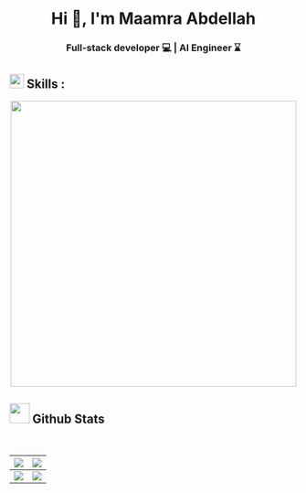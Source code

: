 <h1 align="center">Hi 👋, I'm Maamra Abdellah</h1>

###

<h3 align="center">Full-stack developer 💻 | AI Engineer ⌛</h3>

###

## <img src="https://media4.giphy.com/media/v1.Y2lkPTc5MGI3NjExZmNhdjB3YzN3OWZ6bWlrZWFzbDUwcm1paTM1ZDZtOW44Zjg0ejhrcCZlcD12MV9pbnRlcm5hbF9naWZfYnlfaWQmY3Q9cw/juua9i2c2fA0AIp2iq/giphy.gif" width ="25"><b> Skills :</b>
<div align="center">
  <img height="500" src="https://i.imgur.com/rQqJrqK.jpeg"  />
</div>

###

## <img src="https://media.giphy.com/media/iY8CRBdQXODJSCERIr/giphy.gif" width="35"><b> Github Stats </b>
<br>

|              ![](https://github-readme-stats.vercel.app/api?username=Untitled-Master&theme=tokyonight&hide_border=false&include_all_commits=true&count_private=true)              |                ![](https://github-readme-streak-stats.herokuapp.com/?user=Untitled-Master&theme=tokyonight&hide_border=false)                |
| :-------------------------------------------------------------------------------------------------------------------------------------------------------------------------------: | :------------------------------------------------------------------------------------------------------------------------------------------: |
| ![](https://github-readme-stats.vercel.app/api/top-langs/?username=Untitled-Master&theme=tokyonight&hide_border=false&include_all_commits=true&count_private=true&layout=compact) | ![](https://github-contributor-stats.vercel.app/api?username=Untitled-Master&limit=5&theme=tokyonight&combine_all_yearly_contributions=true) |
